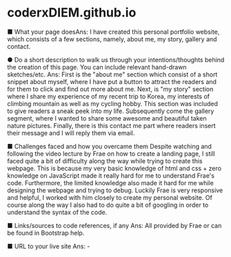 # coderxDIEM.github.io

■	What your page doesAns: I have created this personal portfolio website, which consists of a few sections, namely, about me, my story, gallery and contact. 

●	Do a short description to walk us through your intentions/thoughts behind the creation of this page. You can include relevant hand-drawn sketches/etc.
Ans: First is the "about me" section which consist of a short snippet about myself, where I have put a button to attract the readers and for them to click and find out more about me. Next, is "my story" section where I share my experience of my recent trip to Korea, my interests of climbing mountain as well as my cycling hobby. This section was included to give readers a sneak peek into my life. Subsequently come the gallery segment, where I wanted to share some awesome and beautiful taken nature pictures. Finally, there is this contact me part where readers insert their message and I will reply them via email. 

■	Challenges faced and how you overcame them
Despite watching and following the video lecture by Frae on how to create a landing page, I still faced quite a bit of difficulty along the way while trying to create this webpage. This is because my very basic knowledge of html and css + zero knowledge on JavaScript made it really hard for me to understand Frae's code. Furthermore, the limited knowledge also made it hard for me while designing the webpage and trying to debug. Luckily Frae is very responsive and helpful, I worked with him closely to create my personal website. Of course along the way I also had to do quite a bit of googling in order to understand the syntax of the code. 

■	Links/sources to code references, if any 
Ans: All provided by Frae or can be found in Bootstrap help.

■	URL to your live site
Ans: -

